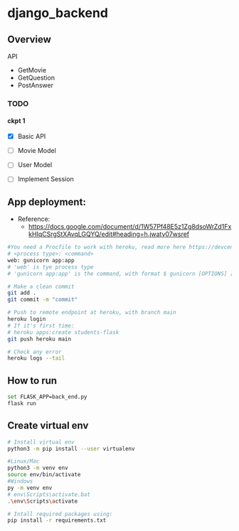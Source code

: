 # django_backend


## Overview

API
+ GetMovie
+ GetQuestion
+ PostAnswer


### TODO

#### ckpt 1
+ [x] Basic API
+ [ ] Movie Model
+ [ ] User Model
+ [ ] Implement Session


## App deployment:

- Reference:
  - https://docs.google.com/document/d/1W57Pf48E5z1Zg8dsoWrZd1FxkHIqCSrgStXAvqLGQYQ/edit#heading=h.jwaty07wsref
```bash
#You need a Procfile to work with heroku, read more here https://devcenter.heroku.com/articles/procfile
# <process type>: <command>
web: gunicorn app:app	
# 'web' is tye process type
# 'gunicorn app:app' is the command, with format $ gunicorn [OPTIONS] [WSGI_APP] --> It say we will look for a python file, app.py, and run a variable called app

# Make a clean commit
git add .
git commit -m "commit"

# Push to remote endpoint at heroku, with branch main
heroku login 
# If it's first time:
# heroku apps:create students-flask 	
git push heroku main

# Check any error
heroku logs --tail
```

## How to run
```bash
set FLASK_APP=back_end.py
flask run
```

## Create virtual env
```bash
# Install virtual env
python3 -m pip install --user virtualenv

#Linux/Mac
python3 -m venv env  
source env/bin/activate
#Windows
py -m venv env  
# env\Scripts\activate.bat	
.\env\Scripts\activate

# Intall required packages using:
pip install -r requirements.txt
```
